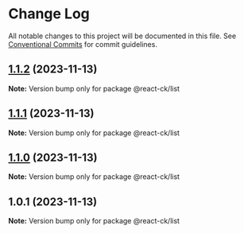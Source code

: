 # Change Log

All notable changes to this project will be documented in this file.
See [Conventional Commits](https://conventionalcommits.org) for commit guidelines.

## [1.1.2](https://github.com/abelflopes/react-ck/compare/@react-ck/list@1.1.1...@react-ck/list@1.1.2) (2023-11-13)

**Note:** Version bump only for package @react-ck/list





## [1.1.1](https://github.com/abelflopes/react-ck/compare/@react-ck/list@1.1.0...@react-ck/list@1.1.1) (2023-11-13)

**Note:** Version bump only for package @react-ck/list





## [1.1.0](https://github.com/abelflopes/react-ck/compare/@react-ck/list@1.0.1...@react-ck/list@1.1.0) (2023-11-13)

**Note:** Version bump only for package @react-ck/list





## 1.0.1 (2023-11-13)

**Note:** Version bump only for package @react-ck/list
